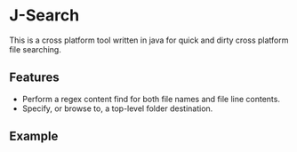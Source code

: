 # J-Search
This is a cross platform tool written in java for quick and dirty cross platform file searching.

## Features
* Perform a regex content find for both file names and file line contents.
* Specify, or browse to, a top-level folder destination.

## Example
